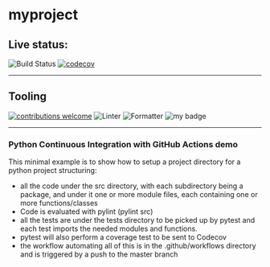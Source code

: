 # myproject

## Live status:

![Build Status](https://github.com/rjalexa/myproject/actions/workflows/python-app.yml/badge.svg) [![codecov](https://codecov.io/gh/rjalexa/myproject/branch/main/graph/badge.svg?token=1F2VGHFJ3S)](https://codecov.io/gh/rjalexa/myproject)

---

## Tooling

[![contributions welcome](https://img.shields.io/badge/contributions-welcome-orange.svg?style=flat)](https://github.com/rjalexa/myproject/issues) ![Linter](https://img.shields.io/badge/Linting-pylint-orange) ![Formatter](https://img.shields.io/badge/Formatter-black-orange) ![my badge](https://badgen.net/badge/Createdby/RJA/orange?icon=gitlab)

---

### Python Continuous Integration with GitHub Actions demo

This minimal example is to show how to setup a project directory for a python project
structuring:

- all the code under the src directory, with each subdirectory being a package,
  and under it one or more module files, each containing one or more functions/classes
- Code is evaluated with pylint (pylint src)
- all the tests are under the tests directory to be picked up by pytest and each test imports the needed modules and functions.
- pytest will also perform a coverage test to be sent to Codecov
- the workflow automating all of this is in the .github/workflows directory and is triggered by a push to the master branch
